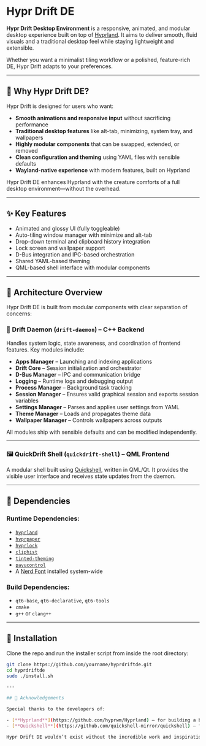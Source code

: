 # Hypr Drift DE

**Hypr Drift Desktop Environment** is a responsive, animated, and modular desktop experience built on top of [Hyprland](https://github.com/hyprwm/Hyprland). It aims to deliver smooth, fluid visuals and a traditional desktop feel while staying lightweight and extensible.

Whether you want a minimalist tiling workflow or a polished, feature-rich DE, Hypr Drift adapts to your preferences.

---

## 🌟 Why Hypr Drift DE?

Hypr Drift is designed for users who want:

- **Smooth animations and responsive input** without sacrificing performance
- **Traditional desktop features** like alt-tab, minimizing, system tray, and wallpapers
- **Highly modular components** that can be swapped, extended, or removed
- **Clean configuration and theming** using YAML files with sensible defaults
- **Wayland-native experience** with modern features, built on Hyprland

Hypr Drift DE enhances Hyprland with the creature comforts of a full desktop environment—without the overhead.

---

## ✨ Key Features

- Animated and glossy UI (fully toggleable)
- Auto-tiling window manager with minimize and alt-tab
- Drop-down terminal and clipboard history integration
- Lock screen and wallpaper support
- D-Bus integration and IPC-based orchestration
- Shared YAML-based theming
- QML-based shell interface with modular components

---

## 🧩 Architecture Overview

Hypr Drift DE is built from modular components with clear separation of concerns:

### 🧠 Drift Daemon (`drift-daemon`) – C++ Backend
Handles system logic, state awareness, and coordination of frontend features. Key modules include:

- **Apps Manager** – Launching and indexing applications
- **Drift Core** – Session initialization and orchestrator
- **D-Bus Manager** – IPC and communication bridge
- **Logging** – Runtime logs and debugging output
- **Process Manager** – Background task tracking
- **Session Manager** – Ensures valid graphical session and exports session variables
- **Settings Manager** – Parses and applies user settings from YAML
- **Theme Manager** – Loads and propagates theme data
- **Wallpaper Manager** – Controls wallpapers across outputs

All modules ship with sensible defaults and can be modified independently.

---

### 🖼️ QuickDrift Shell (`quickdrift-shell`) – QML Frontend

A modular shell built using [Quickshell](https://github.com/quickqml/quickshell), written in QML/Qt. It provides the visible user interface and receives state updates from the daemon.

---

## 🧱 Dependencies

### Runtime Dependencies:
- [`hyprland`](https://github.com/hyprwm/Hyprland)
- [`hyprpaper`](https://github.com/hyprwm/hyprpaper)
- [`hyprlock`](https://github.com/hyprwm/hyprlock)
- [`cliphist`](https://github.com/sentriz/cliphist)
- [`tinted-theming`](https://github.com/tinted-theming)
- [`pavucontrol`](https://freedesktop.org/software/pulseaudio/pavucontrol/)
- A [Nerd Font](https://www.nerdfonts.com/) installed system-wide

### Build Dependencies:
- `qt6-base`, `qt6-declarative`, `qt6-tools`
- `cmake`
- `g++` or `clang++`

---

## 🔧 Installation

Clone the repo and run the installer script from inside the root directory:

```bash
git clone https://github.com/yourname/hyprdriftde.git
cd hyprdriftde
sudo ./install.sh

---

## 🙏 Acknowledgements

Special thanks to the developers of:

- [**Hyprland**](https://github.com/hyprwm/Hyprland) – for building a beautifully fast and extensible Wayland compositor.
- [**Quickshell**](https://github.com/quickshell-mirror/quickshell) – for providing a powerful and elegant QML-based desktop shell framework.

Hypr Drift DE wouldn’t exist without the incredible work and inspiration provided by these projects. Thank you for pushing the Linux desktop forward.
